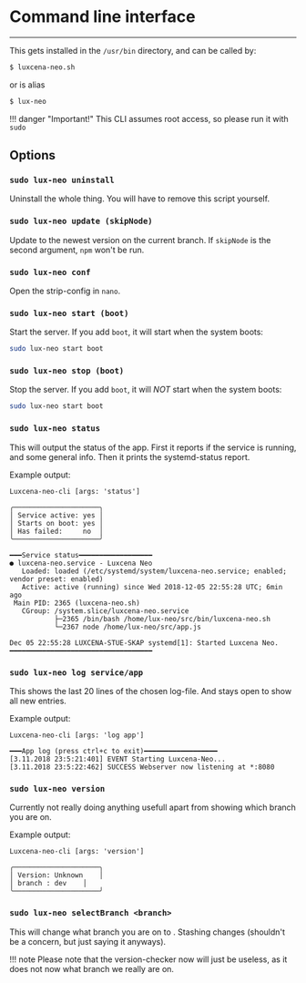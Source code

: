 # Command line interface
---

This gets installed in the `/usr/bin` directory, and can be called by:
```bash
$ luxcena-neo.sh
```
or is alias
```bash
$ lux-neo
```
!!! danger "Important!"
    This CLI assumes root access, so please run it with `sudo`

## Options
### `sudo lux-neo uninstall`
Uninstall the whole thing. You will have to remove this script yourself.

### `sudo lux-neo update (skipNode)`
Update to the newest version on the current branch.
If `skipNode` is the second argument, `npm` won't be run.

### `sudo lux-neo conf`
Open the strip-config in `nano`.

### `sudo lux-neo start (boot)`
Start the server.
If you add `boot`, it will start when the system boots:
```bash
sudo lux-neo start boot
```

### `sudo lux-neo stop (boot)`
Stop the server.
If you add `boot`, it will *NOT* start when the system boots:
```bash
sudo lux-neo start boot
```

### `sudo lux-neo status`
This will output the status of the app. First it reports if the service is running,
and some general info. Then it prints the systemd-status report.

Example output:
```text
Luxcena-neo-cli [args: 'status']

╭─────────────────────╮
│ Service active: yes │
│ Starts on boot: yes │
│ Has failed:     no  │
╰─────────────────────╯

━━━Service status━━━━━━━━━━━━━━━━━━
● luxcena-neo.service - Luxcena Neo
   Loaded: loaded (/etc/systemd/system/luxcena-neo.service; enabled; vendor preset: enabled)
   Active: active (running) since Wed 2018-12-05 22:55:28 UTC; 6min ago
 Main PID: 2365 (luxcena-neo.sh)
   CGroup: /system.slice/luxcena-neo.service
           ├─2365 /bin/bash /home/lux-neo/src/bin/luxcena-neo.sh
           └─2367 node /home/lux-neo/src/app.js

Dec 05 22:55:28 LUXCENA-STUE-SKAP systemd[1]: Started Luxcena Neo.
━━━━━━━━━━━━━━━━━━━━━━━━━━━━━━━━━━━
```

### `sudo lux-neo log service/app`
This shows the last 20 lines of the chosen log-file. And stays open to show
all new entries.

Example output:
```text
Luxcena-neo-cli [args: 'log app']

━━━App log (press ctrl+c to exit)━━━━━━━━━━━━━━━━━━
[3.11.2018 23:5:21:401] EVENT Starting Luxcena-Neo...
[3.11.2018 23:5:22:462] SUCCESS Webserver now listening at *:8080
```

### `sudo lux-neo version`
Currently not really doing anything usefull apart from showing which branch you are on.

Example output:
```text
Luxcena-neo-cli [args: 'version']

╭─────────────────────╮
│ Version: Unknown    │
│ branch : dev    │
╰─────────────────────╯
```
### `sudo lux-neo selectBranch <branch>`
This will change what branch you are on to <branch>. Stashing changes (shouldn't be a concern, but just saying it anyways).

!!! note
    Please note that the version-checker now will just be useless, as it does not now what branch we really are on.

